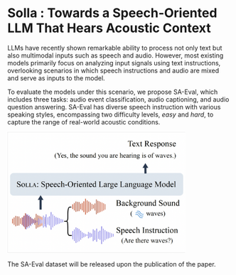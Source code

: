 # Solla : Towards a Speech-Oriented LLM That Hears Acoustic Context

LLMs have recently shown remarkable ability to process not only text but also multimodal inputs such as speech and audio.
However, most existing models primarily focus on analyzing input signals using text instructions, overlooking scenarios in which speech instructions and audio are mixed and serve as inputs to the model.

To evaluate the models under this scenario, we propose SA-Eval, which includes three tasks: audio event classification, audio captioning, and audio question answering.
SA-Eval has diverse speech instruction with various speaking styles, encompassing two difficulty levels, *easy* and *hard*, to capture the range of real-world acoustic conditions.

<img src="figures/task.png" width="400" />

The SA-Eval dataset will be released upon the publication of the paper.
